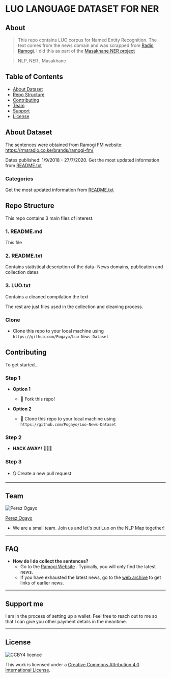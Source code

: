 

# LUO LANGUAGE DATASET FOR NER

## About

> This repo contains LUO corpus for Named Entity Recognition. The text comes from the news domain and was scrapped from [Radio Ramogi](https://rmsradio.co.ke/brands/ramogi-fm/).
I did this as part of the [Masakhane NER project](https://github.com/masakhane-io/masakhane-ner)

> NLP, NER , Masakhane


## Table of Contents

- [About Dataset](#about-dataset)
- [Repo Structure](#repo-structure)
- [Contributing](#contributing)
- [Team](#team)
- [Support](#support)
- [License](#license)

## About Dataset
The sentences were obtained from Ramogi FM website: https://rmsradio.co.ke/brands/ramogi-fm/ 

Dates published: 1/9/2018 - 27/7/2020.
Get the most updated information from [README.txt](./README.txt)

### Categories
Get the most updated information from [README.txt](./README.txt)


## Repo Structure
This repo contains 3 main files of interest.
### 1. README.md
This file 
### 2.  README.txt
Contains statistical description of the data- News domains, publication and collection dates
### 3. LUO.txt
Contains a cleaned compilation the text

The rest are just files used in the collection and cleaning process.
### Clone

- Clone this repo to your local machine using `https://github.com/Pogayo/Luo-News-Dataset`


## Contributing

To get started...

### Step 1

- **Option 1**
    - 🍴 Fork this repo!

- **Option 2**
    - 👯 Clone this repo to your local machine using `https://github.com/Pogayo/Luo-News-Dataset`

### Step 2

- **HACK AWAY!** 🔨🔨🔨

### Step 3

- 🔃 Create a new pull request 

---

## Team

![Perez Ogayo](https://avatars0.githubusercontent.com/u/39183794?s=460&u=59abe1533bfcd482c215e9ab4d9e2f8b76f01b6a&v=4?s=100)

[Perez Ogayo](https://github.com/Pogayo)
- We are a small team. Join us and let's put Luo on the NLP Map together!
---

## FAQ

- **How do I do collect the sentences?**
    - Go to the [Ramogi Website](https://rmsradio.co.ke/brands/ramogi-fm/) . Typically, you will only find the latest news. 
    - If you have exhausted the latest news, go to the [web archive](http://web.archive.org/web/20200215000000*/https://rmsradio.co.ke/brands/ramogi-fm/) to get links of earlier news.

---

## Support me
I am in the process of setting up a wallet. Feel free to reach out to me so that I can give you other payment details in the meantime.



---

## License

![CCBY4 licence](https://i.creativecommons.org/l/by/4.0/88x31.png)

This work is licensed under a <a rel="license" href="http://creativecommons.org/licenses/by/4.0/">Creative Commons Attribution 4.0 International License</a>.

